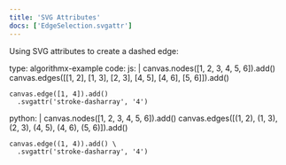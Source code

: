 ```yaml
---
title: 'SVG Attributes'
docs: ['EdgeSelection.svgattr']
---
```


Using SVG attributes to create a dashed edge:

<data type='yaml'>
type: algorithmx-example
code:
  js: |
    canvas.nodes([1, 2, 3, 4, 5, 6]).add()
    canvas.edges([[1, 2], [1, 3], [2, 3],
      [4, 5], [4, 6], [5, 6]]).add()
    
    canvas.edge([1, 4]).add()
      .svgattr('stroke-dasharray', '4')
  python: |
    canvas.nodes([1, 2, 3, 4, 5, 6]).add()
    canvas.edges([(1, 2), (1, 3), (2, 3),
      (4, 5), (4, 6), (5, 6)]).add()
    
    canvas.edge((1, 4)).add() \
      .svgattr('stroke-dasharray', '4')
</data>
